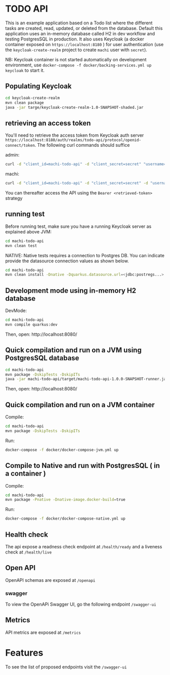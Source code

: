 # TODO API

This is an example application based on a Todo list where the different tasks are created, read, updated, or deleted from the database. 
Default this application uses an in-memory database called H2 in dev workflow and testing PostgresSQL in production. 
It also uses Keycloak (a docker container exposed on `https://localhost:8180` ) for user authentication (use the `keycloak-create-realm` project to create `machi` user with `secret`). 

NB: Keycloak container is not started automatically on development environment, use `docker-compose -f docker/backing-services.yml up keycloak` to start it.

## Populating Keycloak
```bash
cd keycloak-create-realm
mvn clean package
java -jar targe/keycloak-create-realm-1.0-SNAPSHOT-shaded.jar
``` 

## retrieving an access token
You'll need to retrieve the access token from Keycloak auth server `https://localhost:8180/auth/realms/todo-api/protocol/openid-connect/token`. 
The following curl commands should suffice

admin:
```bash
curl -d "client_id=machi-todo-api" -d "client_secret=secret" "username=admin" -d "password=machi" -d "grant_type=password" "http://localhost:8080/auth/realms/master/protocol/openid-connect/token" | jq -r '.access_token')
``` 

machi:
```bash
curl -d "client_id=machi-todo-api" -d "client_secret=secret" -d "username=machi" -d "password=machi" -d "grant_type=password" "http://localhost:8080/auth/realms/master/protocol/openid-connect/token" | jq -r '.access_token')
``` 

You can thereafter access the API using the `Bearer <retrieved-token>` strategy

## running test
Before running test, make sure you have a running Keycloak server as explained above
JVM:
```bash
cd machi-todo-api
mvn clean test
```

NATIVE:
Native tests requires a connection to Postgres DB. You can indicate provide the datasource connection values as shown below.  
```bash
cd machi-todo-api
mvn clean install -Dnative -Dquarkus.datasource.url=<jdbc:postregs...> -Dquarkus.datasource.username=<pg-username> -Dquarkus.datasource.password=<pg-password>
```

## Development mode using in-memory H2 database
DevMode:
```bash
cd machi-todo-api
mvn compile quarkus:dev
```
Then, open: http://localhost:8080/

## Quick compilation and run on a JVM using PostgresSQL database

```bash
cd machi-todo-api
mvn package -DskipTests -DskipITs
java -jar machi-todo-api/target/machi-todo-api-1.0.0-SNAPSHOT-runner.jar
```

Then, open: http://localhost:8080/

## Quick compilation and run on a JVM container
Compile:
```bash
cd machi-todo-api
mvn package -DskipTests -DskipITs
```

Run:
```bash
docker-compose -f docker/docker-compose-jvm.yml up
```

## Compile to Native and run with PostgresSQL ( in a container )

Compile:
```bash
cd machi-todo-api
mvn package -Pnative -Dnative-image.docker-build=true
```
Run:
```bash
docker-compose -f docker/docker-compose-native.yml up
```

## Health check

The api expose a readness check endpoint at `/health/ready` and a liveness check at `/health/live`
 

## Open API

OpenAPI schemas are exposed at `/openapi` 

### swagger 

To view the OpenAPi Swagger UI, go the following endpoint `/swagger-ui`

## Metrics

API metrics are exposed at `/metrics` 


# Features
To see the list of proposed endpoints visit the `/swagger-ui`